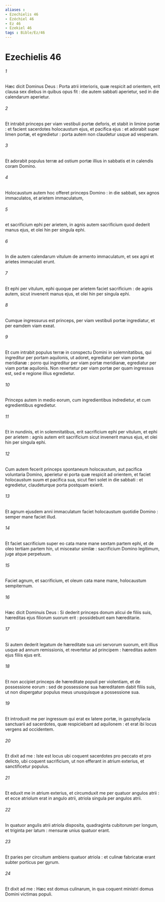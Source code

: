 ```yaml
---
aliases : 
- Ezechielis 46
- Ézéchiel 46
- Ez 46
- Ezekiel 46
tags : Bible/Ez/46
---
```


# Ezechielis 46

###### 1
Hæc dicit Dominus Deus : Porta atrii interioris, quæ respicit ad orientem, erit clausa sex diebus in quibus opus fit : die autem sabbati aperietur, sed in die calendarum aperietur.
###### 2
Et intrabit princeps per viam vestibuli portæ deforis, et stabit in limine portæ : et facient sacerdotes holocaustum ejus, et pacifica ejus : et adorabit super limen portæ, et egredietur : porta autem non claudetur usque ad vesperam.
###### 3
Et adorabit populus terræ ad ostium portæ illius in sabbatis et in calendis coram Domino.
###### 4
Holocaustum autem hoc offeret princeps Domino : in die sabbati, sex agnos immaculatos, et arietem immaculatum,
###### 5
et sacrificium ephi per arietem, in agnis autem sacrificium quod dederit manus ejus, et olei hin per singula ephi.
###### 6
In die autem calendarum vitulum de armento immaculatum, et sex agni et arietes immaculati erunt.
###### 7
Et ephi per vitulum, ephi quoque per arietem faciet sacrificium : de agnis autem, sicut invenerit manus ejus, et olei hin per singula ephi.
###### 8
Cumque ingressurus est princeps, per viam vestibuli portæ ingrediatur, et per eamdem viam exeat.
###### 9
Et cum intrabit populus terræ in conspectu Domini in solemnitatibus, qui ingreditur per portam aquilonis, ut adoret, egrediatur per viam portæ meridianæ : porro qui ingreditur per viam portæ meridianæ, egrediatur per viam portæ aquilonis. Non revertetur per viam portæ per quam ingressus est, sed e regione illius egredietur.
###### 10
Princeps autem in medio eorum, cum ingredientibus indredietur, et cum egredientibus egredietur.
###### 11
Et in nundinis, et in solemnitatibus, erit sacrificium ephi per vitulum, et ephi per arietem : agnis autem erit sacrificium sicut invenerit manus ejus, et olei hin per singula ephi.
###### 12
Cum autem fecerit princeps spontaneum holocaustum, aut pacifica voluntaria Domino, aperietur ei porta quæ respicit ad orientem, et faciet holocaustum suum et pacifica sua, sicut fieri solet in die sabbati : et egredietur, claudeturque porta postquam exierit.
###### 13
Et agnum ejusdem anni immaculatum faciet holocaustum quotidie Domino : semper mane faciet illud.
###### 14
Et faciet sacrificium super eo cata mane mane sextam partem ephi, et de oleo tertiam partem hin, ut misceatur similæ : sacrificium Domino legitimum, juge atque perpetuum.
###### 15
Faciet agnum, et sacrificium, et oleum cata mane mane, holocaustum sempiternum.
###### 16
Hæc dicit Dominuis Deus : Si dederit princeps donum alicui de filiis suis, hæreditas ejus filiorum suorum erit : possidebunt eam hæreditarie.
###### 17
Si autem dederit legatum de hæreditate sua uni servorum suorum, erit illius usque ad annum remissionis, et revertetur ad principem : hæreditas autem ejus filiis ejus erit.
###### 18
Et non accipiet princeps de hæreditate populi per violentiam, et de possessione eorum : sed de possessione sua hæreditatem dabit filiis suis, ut non dispergatur populus meus unusquisque a possessione sua.
###### 19
Et introduxit me per ingressum qui erat ex latere portæ, in gazophylacia sanctuarii ad sacerdotes, quæ respiciebant ad aquilonem : et erat ibi locus vergens ad occidentem.
###### 20
Et dixit ad me : Iste est locus ubi coquent sacerdotes pro peccato et pro delicto, ubi coquent sacrificium, ut non efferant in atrium exterius, et sanctificetur populus.
###### 21
Et eduxit me in atrium exterius, et circumduxit me per quatuor angulos atrii : et ecce atriolum erat in angulo atrii, atriola singula per angulos atrii.
###### 22
In quatuor angulis atrii atriola disposita, quadraginta cubitorum per longum, et triginta per latum : mensuræ unius quatuor erant.
###### 23
Et paries per circuitum ambiens quatuor atriola : et culinæ fabricatæ erant subter porticus per gyrum.
###### 24
Et dixit ad me : Hæc est domus culinarum, in qua coquent ministri domus Domini victimas populi.
